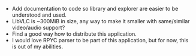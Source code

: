 - Add documentation to code so library and explorer are easier to be understood and used.
- LibVLC is ~300MiB in size, any way to make it smaller with same/similar video/audio support?
- Find a good way how to distribute this application.
- I would love RPYC parser to be part of this application, but for now, this is out of my abilities.
